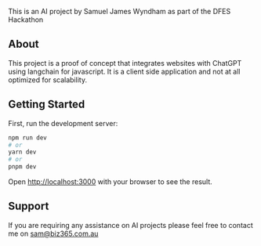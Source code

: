 This is an AI project by Samuel James Wyndham as part of the DFES Hackathon

## About

This project is a proof of concept that integrates websites with ChatGPT using langchain for javascript. It is a client side application and not at all optimized for scalability.

## Getting Started

First, run the development server:

```bash
npm run dev
# or
yarn dev
# or
pnpm dev
```

Open [http://localhost:3000](http://localhost:3000) with your browser to see the result.

## Support

If you are requiring any assistance on AI projects please feel free to contact me on sam@biz365.com.au
